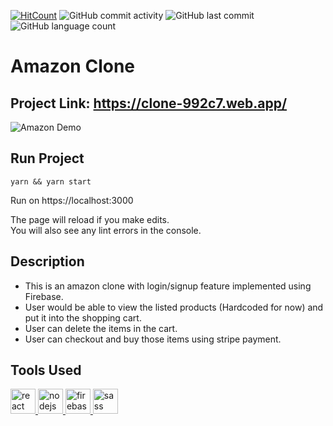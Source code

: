 [![HitCount](http://hits.dwyl.com/ammarjussa/amazon-clone.svg)](http://hits.dwyl.com/ammarjussa/amazon-clone) ![GitHub commit activity](https://img.shields.io/github/commit-activity/m/ammarjussa/amazon-clone) ![GitHub last commit](https://img.shields.io/github/last-commit/ammarjussa/amazon-clone) ![GitHub language count](https://img.shields.io/github/languages/count/ammarjussa/amazon-clone)

# Amazon Clone

## Project Link: https://clone-992c7.web.app/

![Amazon Demo](https://github.com/ammarjussa/amazon-clone/blob/master/amazon_demo.gif)

## Run Project

`yarn && yarn start`

Run on https://localhost:3000

The page will reload if you make edits.\
You will also see any lint errors in the console.

## Description

- This is an amazon clone with login/signup feature implemented using Firebase.
- User would be able to view the listed products (Hardcoded for now) and put it into the shopping cart.
- User can delete the items in the cart.
- User can checkout and buy those items using stripe payment. 

## Tools Used

<a href="https://reactjs.org/" target="_blank"> <img src="https://devicons.github.io/devicon/devicon.git/icons/react/react-original-wordmark.svg" alt="react" width="40" height="40"/> </a> <a href="https://nodejs.org" target="_blank"> <img src="https://devicons.github.io/devicon/devicon.git/icons/nodejs/nodejs-original-wordmark.svg" alt="nodejs" width="40" height="40"/> </a> <a href="https://firebase.google.com/" target="_blank"> <img src="https://www.vectorlogo.zone/logos/firebase/firebase-icon.svg" alt="firebase" width="40" height="40"/> </a>  <a href="https://sass-lang.com" target="_blank"> <img src="https://devicons.github.io/devicon/devicon.git/icons/sass/sass-original.svg" alt="sass" width="40" height="40"/> </a>

